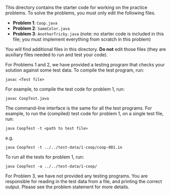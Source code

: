 This directory contains the starter code for working on the practice problems.
To solve the problems, you must only edit the following files.

- **Problem 1**: `Coop.java`
- **Problem 2**: `SameColor.java`
- **Problem 3**: `AnotherTricky.java` (note: no starter code is included in this file; you must implement everything from scratch in this problem)

You will find additional files in this directory. **Do not** edit those files (they
are auxiliary files needed to run and test your code).

For Problems 1 and 2, we have provided a testing program that checks your
solution against some test data. To compile the test program, run:

    javac <Test file>

For example, to compile the test code for problem 1, run:

    javac CoopTest.java

The command-line interface is the same for all the test programs. For
example, to run the (compiled) test code for problem 1, on a single
test file, run:

    java CoopTest -t <path to test file>

e.g.

    java CoopTest -t ../../test-data/1-coop/coop-001.in

To run all the tests for problem 1, run:

    java CoopTest -a ../../test-data/1-coop/

For Problem 3, we have not provided any testing programs.
You are responsible for reading in
the test data from a file, and printing the correct output.
Please see the problem statement for more details.